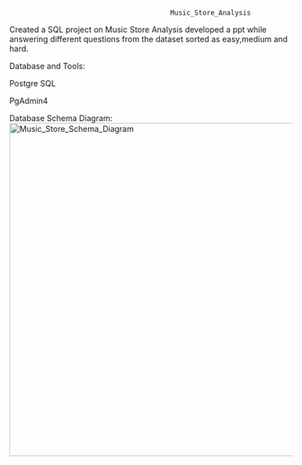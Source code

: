                                             Music_Store_Analysis


Created a SQL project on Music Store Analysis developed a ppt while answering different questions from the dataset sorted as easy,medium and hard.


Database and Tools:

Postgre SQL

PgAdmin4



Database Schema Diagram:
<img width="594" alt="Music_Store_Schema_Diagram" src="https://github.com/amitverma2325/Music_Store_Analysis/assets/159435374/a7cfffcc-78c9-42ce-91f3-7f9f9e45124e">
